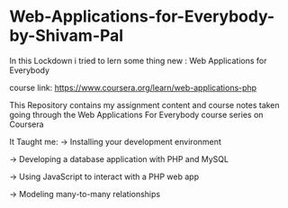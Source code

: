 # Web-Applications-for-Everybody-by-Shivam-Pal
In this Lockdown i tried to lern some thing new : 
Web Applications for Everybody

course link: https://www.coursera.org/learn/web-applications-php

This Repository contains my assignment content and course notes taken going through the Web Applications For Everybody course series on Coursera

It Taught me:
-> Installing your development environment

-> Developing a database application with PHP and MySQL

-> Using JavaScript to interact with a PHP web app

-> Modeling many-to-many relationships 
